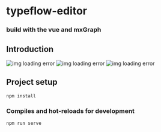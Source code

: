 # typeflow-editor
### build with the vue and mxGraph

## Introduction
![img loading error](https://github.com/yvettemuki/typeflow-editor/raw/master/static/images/home.png)
![img loading error](https://github.com/yvettemuki/typeflow-editor/raw/master/static/images/inputForm.png)
![img loading error](https://github.com/yvettemuki/typeflow-editor/raw/master/static/images/home.png)
## Project setup
```
npm install
```

### Compiles and hot-reloads for development
```
npm run serve
```

